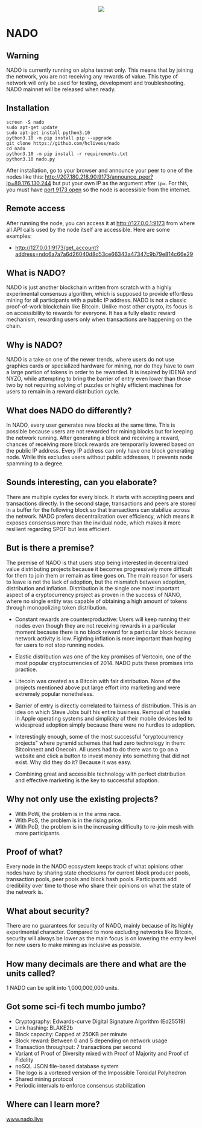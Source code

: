 <p align="center">
  <img src="https://nado.live/wp-content/uploads/2022/07/180-150x150.png" />
</p>

# NADO

## Warning
NADO is currently running on alpha testnet only. This means that by joining the network, you are not receiving any rewards of value. This type of network will only be used for testing, development and troubleshooting. NADO mainnet will be released when ready.

## Installation

```
screen -S nado
sudo apt-get update
sudo apt-get install python3.10
python3.10 -m pip install pip --upgrade
git clone https://github.com/hclivess/nado
cd nado
python3.10 -m pip install -r requirements.txt
python3.10 nado.py
```

After installation, go to your browser and announce your peer to one of the nodes like this:
http://207.180.218.90:9173/announce_peer?ip=89.176.130.244 but put your own IP as the argument after ```ip=```. For this,
you must have [port 9173 open](https://www.google.com/search?q=port+forwarding+guide) so the node is accessible from the internet. 

## Remote access

After running the node, you can access it at http://127.0.0.1:9173 from where all API calls used by the node itself are accessible. Here are some examples:
- http://127.0.0.1:9173/get_account?address=ndo6a7a7a6d26040d8d53ce66343a47347c9b79e814c66e29

## What is NADO?

NADO is just another blockchain written from scratch with a highly experimental consensus algorithm, which is supposed
to provide effortless mining for all participants with a public IP address. NADO is not a classic proof-of-work
blockchain like Bitcoin. Unlike most other crypto, its focus is on accessibility to rewards for everyone. It has a fully
elastic reward mechanism, rewarding users only when transactions are happening on the chain.

## Why is NADO?

NADO is a take on one of the newer trends, where users do not use graphics cards or specialized hardware for mining, nor
do they have to own a large portion of tokens in order to be rewarded. It is inspired by IDENA and NYZO, while
attempting to bring the barrier of entry even lower than those two by not requiring solving of puzzles or highly
efficient machines for users to remain in a reward distribution cycle.

## What does NADO do differently?

In NADO, every user generates new blocks at the same time. This is possible because users are not rewarded for mining
blocks but for keeping the network running. After generating a block and receiving a reward, chances of receiving more
block rewards are temporarily lowered based on the public IP address. Every IP address can only have one block
generating node. While this excludes users without public addresses, it prevents node spamming to a degree.

## Sounds interesting, can you elaborate?

There are multiple cycles for every block. It starts with accepting peers and transactions directly. In the second
stage, transactions and peers are stored in a buffer for the following block so that transactions can stabilize across
the network. NADO prefers decentralization over efficiency, which means it exposes consensus more than the invidual
node, which makes it more resilient regarding SPOF but less efficient.

## But is there a premise?

The premise of NADO is that users stop being interested in decentralized value distributing projects because it becomes
progressively more difficult for them to join them or remain as time goes on.
The main reason for users to leave is not the lack of adoption, but the mismatch between adoption, 
distribution and inflation. Distribution is the single one most important aspect of a cryptocurrency project as proven 
in the success of NANO, where no single entity was capable of obtaining a high amount of tokens through monopolizing 
token distribution. 

- Constant rewards are counterproductive: Users will keep running their nodes even though they are not receiving rewards
in a particular moment because there is no block reward for a particular block because network activity is low. Fighting
inflation is more important than hoping for users to not stop running nodes.

- Elastic distribution was one of the key promises of Vertcoin, one of the most popular cryptocurrencies 
of 2014. NADO puts these promises into practice. 

- Litecoin was created as a Bitcoin with fair distribution. None of the projects mentioned above put large 
effort into marketing and were extremely popular nonetheless.

- Barrier of entry is directly correlated to fairness of distribution. This is an idea on which Steve Jobs built his
entire business. Removal of hassles in Apple operating systems and simplicity of their mobile devices led to widespread 
adoption simply because there were no hurdles to adoption.

- Interestingly enough, some of the most successful "cryptocurrency projects" where pyramid schemes that had zero technology
in them: Bitcoinnect and Onecoin. All users had to do there was to go on a website and click a button to invest
money into something that did not exist. Why did they do it? Because it was easy.

- Combining great and accessible technology with perfect distribution and effective marketing is the key to successful adoption. 

## Why not only use the existing projects?

- With PoW, the problem is in the arms race.
- With PoS, the problem is in the rising price.
- With PoD, the problem is in the increasing difficulty to re-join mesh with more participants.

## Proof of what?

Every node in the NADO ecosystem keeps track of what opinions other nodes have by sharing state checksums for current
block producer pools, transaction pools, peer pools and block hash pools. Participants add credibility over time to
those who share their opinions on what the state of the network is.

## What about security?

There are no guarantees for security of NADO, mainly because of its highly experimental character. Compared to more
excluding networks like Bitcoin, security will always be lower as the main focus is on lowering the entry level for new
users to make mining as inclusive as possible.

## How many decimals are there and what are the units called?

1 NADO can be split into 1,000,000,000 units.

## Got some sci-fi tech mumbo jumbo?
- Cryptography: Edwards-curve Digital Signature Algorithm (Ed25519)
- Link hashing: BLAKE2b
- Block capacity: Capped at 250KB per minute
- Block reward: Between 0 and 5 depending on network usage
- Transaction throughput: 7 transactions per second
- Variant of Proof of Diversity mixed with Proof of Majority and Proof of Fidelity
- noSQL JSON file-based database system
- The logo is a vortexed version of the Impossible Toroidal Polyhedron
- Shared mining protocol
- Periodic intervals to enforce consensus stabilization

## Where can I learn more?

www.nado.live
